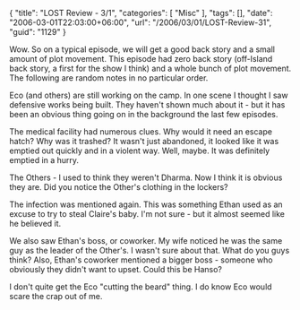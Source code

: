 {
	"title": "LOST Review - 3/1",
	"categories": [
		"Misc"
	],
	"tags": [],
	"date": "2006-03-01T22:03:00+06:00",
	"url": "/2006/03/01/LOST-Review-31",
	"guid": "1129"
}

Wow. So on a typical episode, we will get a good back story and a small amount of plot movement. This episode had zero back story (off-Island back story, a first for the show I think) and a whole bunch of plot movement. The following are random notes in no particular order.

Eco (and others) are still working on the camp. In one scene I thought I saw defensive works being built. They haven't shown much about it - but it has been an obvious thing going on in the background the last few episodes.

The medical facility had numerous clues. Why would it need an escape hatch? Why was it trashed? It wasn't just abandoned, it looked like it was emptied out quickly and in a violent way. Well, maybe. It was definitely emptied in a hurry.

The Others - I used to think they weren't Dharma. Now I think it is obvious they are. Did you notice the Other's clothing in the lockers?

The infection was mentioned again. This was something Ethan used as an excuse to try to steal Claire's baby. I'm not sure - but it almost seemed like he believed it. 

We also saw Ethan's boss, or coworker. My wife noticed he was the same guy as the leader of the Other's. I wasn't sure about that. What do you guys think? Also, Ethan's coworker mentioned a bigger boss - someone who obviously they didn't want to upset. Could this be Hanso?

I don't quite get the Eco "cutting the beard" thing. I do know Eco would scare the crap out of me.